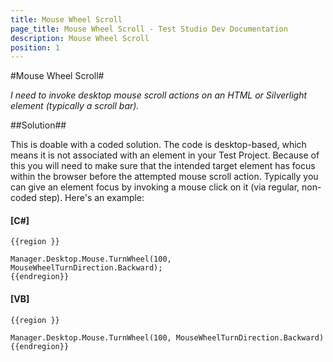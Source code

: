 ```yaml
---
title: Mouse Wheel Scroll
page_title: Mouse Wheel Scroll - Test Studio Dev Documentation
description: Mouse Wheel Scroll
position: 1
---
```

#Mouse Wheel Scroll#

*I need to invoke desktop mouse scroll actions on an HTML or Silverlight element (typically a scroll bar).*

##Solution##

This is doable with a coded solution. The code is desktop-based, which means it is not associated with an element in your Test Project. Because of this you will need to make sure that the intended target element has focus within the browser before the attempted mouse scroll action. Typically you can give an element focus by invoking a mouse click on it (via regular, non-coded step). Here's an example:

#### __[C#]__

    {{region }}

    Manager.Desktop.Mouse.TurnWheel(100, MouseWheelTurnDirection.Backward);
    {{endregion}}

#### __[VB]__

    {{region }}

    Manager.Desktop.Mouse.TurnWheel(100, MouseWheelTurnDirection.Backward)
    {{endregion}}

